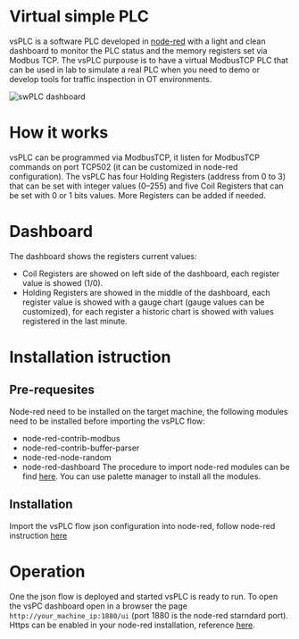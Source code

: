 # Virtual simple PLC
vsPLC is a software PLC developed in [node-red](https://nodered.org/) with a light and clean dashboard to monitor the PLC status and the memory registers set via Modbus TCP.
The vsPLC purpouse is to have a virtual ModbusTCP PLC that can be used in lab to simulate a real PLC when you need to demo or develop tools for traffic inspection in OT environments. 

![swPLC dashboard](https://github.com/br1pro/swPLC/blob/main/Pictures/swPLC_dashboard.png)

# How it works
vsPLC can be programmed via ModbusTCP, it listen for ModbusTCP commands on port TCP502 (it can be customized in node-red configuration). 
The vsPLC has four Holding Registers (address from 0 to 3) that can be set with integer values (0–255) and five Coil Registers that can be set with 0 or 1 bits values.
More Registers can be added if needed.

# Dashboard
The dashboard shows the registers current values:
- Coil Registers are showed on left side of the dashboard, each register value is showed (1/0).
- Holding Registers are showed in the middle of the dashboard, each register value is showed with a gauge chart (gauge values can be customized), for each register a historic chart is showed with values registered in the last minute.

# Installation istruction
## Pre-requesites
Node-red need to be installed on the target machine, the following modules need to be installed before importing the vsPLC flow:
- node-red-contrib-modbus
- node-red-contrib-buffer-parser
- node-red-node-random
- node-red-dashboard
The procedure to import node-red modules can be find [here](https://nodered.org/docs/user-guide/editor/palette/manager). You can use palette manager to install all the modules. 
## Installation
Import the vsPLC flow json configuration into node-red, follow node-red instruction [here](https://nodered.org/docs/user-guide/editor/workspace/import-export)

# Operation
One the json flow is deployed and started vsPLC is ready to run.
To open the vsPC dashboard open in a browser the page `http://your_machine_ip:1880/ui` (port 1880 is the node-red starndard port). 
Https can be enabled in your node-red installation, reference [here](https://nodered.org/docs/user-guide/runtime/securing-node-red).


